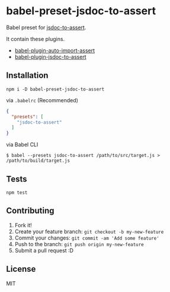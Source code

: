 # babel-preset-jsdoc-to-assert

Babel preset for [jsdoc-to-assert](https://github.com/azu/jsdoc-to-assert "jsdoc-to-assert").

It contain these plugins.

- [babel-plugin-auto-import-assert](https://github.com/azu/babel-plugin-auto-import-assert "babel-plugin-auto-import-assert")
- [babel-plugin-jsdoc-to-assert](https://github.com/azu/babel-plugin-jsdoc-to-assert "babel-plugin-jsdoc-to-assert")

## Installation

    npm i -D babel-preset-jsdoc-to-assert
    
via `.babelrc` (Recommended)

```json
{
  "presets": [
    "jsdoc-to-assert"
  ]
}
```

via Babel CLI

```
$ babel --presets jsdoc-to-assert /path/to/src/target.js > /path/to/build/target.js
```

## Tests

    npm test

## Contributing

1. Fork it!
2. Create your feature branch: `git checkout -b my-new-feature`
3. Commit your changes: `git commit -am 'Add some feature'`
4. Push to the branch: `git push origin my-new-feature`
5. Submit a pull request :D

## License

MIT
